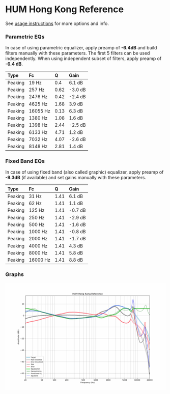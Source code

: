 # HUM Hong Kong Reference
See [usage instructions](https://github.com/jaakkopasanen/AutoEq#usage) for more options and info.

### Parametric EQs
In case of using parametric equalizer, apply preamp of **-6.4dB** and build filters manually
with these parameters. The first 5 filters can be used independently.
When using independent subset of filters, apply preamp of **-6.4 dB**.

| Type    | Fc       |    Q | Gain    |
|:--------|:---------|:-----|:--------|
| Peaking | 19 Hz    | 0.4  | 6.1 dB  |
| Peaking | 257 Hz   | 0.62 | -3.0 dB |
| Peaking | 2476 Hz  | 0.42 | -2.4 dB |
| Peaking | 4625 Hz  | 1.68 | 3.9 dB  |
| Peaking | 16055 Hz | 0.13 | 6.3 dB  |
| Peaking | 1380 Hz  | 1.08 | 1.6 dB  |
| Peaking | 1398 Hz  | 2.44 | -2.5 dB |
| Peaking | 6133 Hz  | 4.71 | 1.2 dB  |
| Peaking | 7032 Hz  | 4.07 | -2.6 dB |
| Peaking | 8148 Hz  | 2.81 | 1.4 dB  |

### Fixed Band EQs
In case of using fixed band (also called graphic) equalizer, apply preamp of **-9.3dB**
(if available) and set gains manually with these parameters.

| Type    | Fc       |    Q | Gain    |
|:--------|:---------|:-----|:--------|
| Peaking | 31 Hz    | 1.41 | 6.1 dB  |
| Peaking | 62 Hz    | 1.41 | 1.1 dB  |
| Peaking | 125 Hz   | 1.41 | -0.7 dB |
| Peaking | 250 Hz   | 1.41 | -2.9 dB |
| Peaking | 500 Hz   | 1.41 | -1.6 dB |
| Peaking | 1000 Hz  | 1.41 | -0.8 dB |
| Peaking | 2000 Hz  | 1.41 | -1.7 dB |
| Peaking | 4000 Hz  | 1.41 | 4.3 dB  |
| Peaking | 8000 Hz  | 1.41 | 5.8 dB  |
| Peaking | 16000 Hz | 1.41 | 8.8 dB  |

### Graphs
![](./HUM%20Hong%20Kong%20Reference.png)